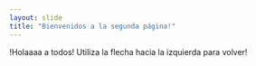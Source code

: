 ```yaml
---
layout: slide
title: "Bienvenidos a la segunda página!"
---
```

!Holaaaa a todos!
Utiliza la flecha hacia la izquierda para volver!

